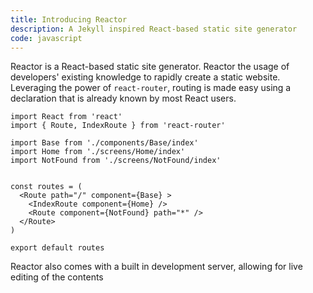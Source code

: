 ```yaml
---
title: Introducing Reactor
description: A Jekyll inspired React-based static site generator
code: javascript
---
```


Reactor is a React-based static site generator. Reactor the usage of developers' existing knowledge
to rapidly create a static website. Leveraging the power of `react-router`, routing is made easy
using a declaration that is already known by most React users.

```
import React from 'react'
import { Route, IndexRoute } from 'react-router'

import Base from './components/Base/index'
import Home from './screens/Home/index'
import NotFound from './screens/NotFound/index'


const routes = (
  <Route path="/" component={Base} >
    <IndexRoute component={Home} />
    <Route component={NotFound} path="*" />
  </Route>
)

export default routes
```

Reactor also comes with a built in development server, allowing for live editing of the contents
